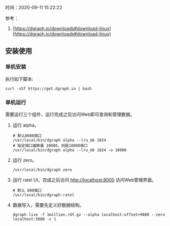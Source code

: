 时间：2020-09-11 15:22:22

参考：

1.  [https://dgraph.io/downloads#download-linux](https://dgraph.io/downloads#download-linux)

## 安装使用

### 单机安装

执行如下脚本:

```shell
curl -sSf https://get.dgraph.io | bash
```

### 单机运行 

需要运行三个组件，运行完成之后访问Web即可查询和管理数据。

1. 运行 alpha。

    ```shell
    # 默认8080端口
    /usr/local/bin/dgraph alpha --lru_mb 1024
    # 指定端口偏移量 10000，则是18080端口
    /usr/local/bin/dgraph alpha --lru_mb 1024 -o 10000
    ```

2. 运行 zero。

    ```shell
    /usr/local/bin/dgraph zero
    ```

3. 运行 ratel UI，完成之后访问 [http://localhost:8000](http://localhost:8000) 访问Web管理界面。

    ```shell
    # 默认 800端口
    /usr/local/bin/dgraph-ratel
    ```

4. 数据导入，需要先定义好数据结构。

    ```
    dgraph live -f 1million.rdf.gz --alpha localhost:offset+9080 --zero localhost:5080 -c 1
    ```